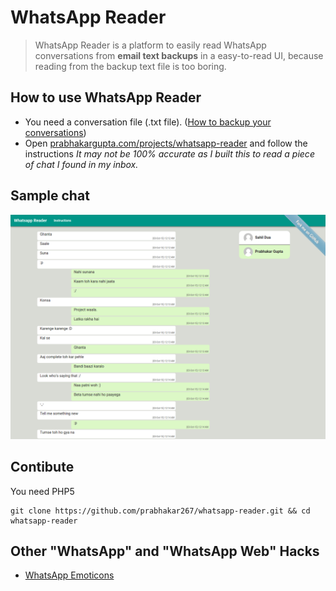 # WhatsApp Reader
> WhatsApp Reader is a platform to easily read WhatsApp conversations from **email text backups** in a easy-to-read UI, because reading from the backup text file is too boring.

## How to use WhatsApp Reader
 + You need a conversation file (.txt file). ([How to backup your conversations](https://www.whatsapp.com/faq/en/android/23756533))
 + Open [prabhakargupta.com/projects/whatsapp-reader](http://prabhakargupta.com/projects/whatsapp-reader/) and follow the instructions
_It may not be 100% accurate as I built this to read a piece of chat I found in my inbox._

## Sample chat

![](/img/screenshots/screencapture-localhost-whatsapp-reader-read-php-1443812355570.png?raw=true)


 
 ## Contibute 
 You need PHP5
```shell
git clone https://github.com/prabhakar267/whatsapp-reader.git && cd whatsapp-reader
```

## Other "WhatsApp" and "WhatsApp Web" Hacks
 
 + [WhatsApp Emoticons](https://github.com/prabhakar267/whatsapp-emoticons)
